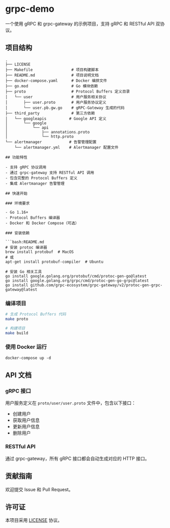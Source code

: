 # grpc-demo

一个使用 gRPC 和 grpc-gateway 的示例项目，支持 gRPC 和 RESTful API 双协议。

## 项目结构

```tree
.
├── LICENSE
├── Makefile                 # 项目构建脚本
├── README.md                # 项目说明文档
├── docker-compose.yaml      # Docker 编排文件
├── go.mod                   # Go 模块依赖
├── proto                    # Protocol Buffers 定义目录
│   └── user                 # 用户服务相关协议
│       ├── user.proto       # 用户服务协议定义
│       └── user.pb.gw.go    # gRPC-Gateway 生成的代码
├── third_party              # 第三方依赖
│   └── googleapis          # Google API 定义
│       └── google
│           └── api
│               ├── annotations.proto
│               └── http.proto
└── alertmanager            # 告警管理配置
    └── alertmanager.yml    # Alertmanager 配置文件

## 功能特性

- 支持 gRPC 协议调用
- 通过 grpc-gateway 支持 RESTful API 调用
- 包含完整的 Protocol Buffers 定义
- 集成 Alertmanager 告警管理

## 快速开始

### 环境要求

- Go 1.16+
- Protocol Buffers 编译器
- Docker 和 Docker Compose（可选）

### 安装依赖

```bash:README.md
# 安装 protoc 编译器
brew install protobuf  # MacOS
# 或
apt-get install protobuf-compiler  # Ubuntu

# 安装 Go 相关工具
go install google.golang.org/protobuf/cmd/protoc-gen-go@latest
go install google.golang.org/grpc/cmd/protoc-gen-go-grpc@latest
go install github.com/grpc-ecosystem/grpc-gateway/v2/protoc-gen-grpc-gateway@latest
```

### 编译项目

```bash
# 生成 Protocol Buffers 代码
make proto

# 构建项目
make build
```

### 使用 Docker 运行

```bash:README.md
docker-compose up -d
```

## API 文档

### gRPC 接口

用户服务定义在 `proto/user/user.proto` 文件中，包含以下接口：

- 创建用户
- 获取用户信息
- 更新用户信息
- 删除用户

### RESTful API

通过 grpc-gateway，所有 gRPC 接口都会自动生成对应的 HTTP 接口。

## 贡献指南

欢迎提交 Issue 和 Pull Request。

## 许可证

本项目采用 [LICENSE](./LICENSE) 协议。